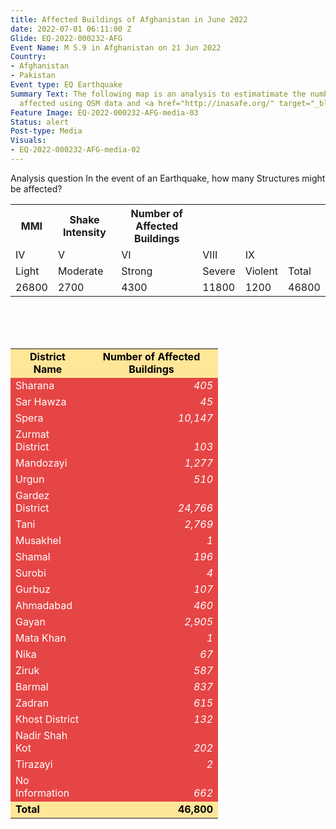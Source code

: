 ```yaml
---
title: Affected Buildings of Afghanistan in June 2022
date: 2022-07-01 06:11:00 Z
Glide: EQ-2022-000232-AFG
Event Name: M 5.9 in Afghanistan on 21 Jun 2022
Country:
- Afghanistan
- Pakistan
Event type: EQ Earthquake
Summary Text: The following map is an analysis to estimatimate the number of structures
  affected using OSM data and <a href="http://inasafe.org/" target="_blank">InaSafe</a>.
Feature Image: EQ-2022-000232-AFG-media-03
Status: alert
Post-type: Media
Visuals:
- EQ-2022-000232-AFG-media-02
---
```


Analysis question
In the event of an Earthquake, how many Structures might be affected?

<table>
  <tr>
    <th>MMI</th>
    <th>Shake Intensity</th>
    <th>Number of Affected Buildings</th>
  </tr>
  <tr>
    <td>IV</td>
    <td>V</td>
    <td>VI</td>
    <td>VIII</td>
    <td>IX</td>
  </tr>
  <tr>
    <td>Light</td>
    <td>Moderate</td>
    <td>Strong</td>
    <td>Severe</td>
    <td>Violent</td>
    <td>Total</td>
  </tr>
  <tr>
    <td>26800</td>
    <td>2700</td>
    <td>4300</td>
    <td>11800</td>
    <td>1200</td>
    <td>46800</td>
  </tr>
</table>
 <br>
 <br>
 <br>
<table border="0" cellspacing="0"><colgroup width="119"></colgroup> <colgroup width="213"></colgroup>
<tbody>
<tr>
<td align="center" valign="bottom" bgcolor="#FFE699" height="19"><strong><span style="color: #000000;">District Name</span></strong></td>
<td align="center" valign="bottom" bgcolor="#FFE699"><strong><span style="color: #000000;">Number of Affected Buildings</span></strong></td>
</tr>
<tr>
<td align="left" valign="bottom" bgcolor="#E64545" height="19"><span style="color: #ffffff;">Sharana</span></td>
<td align="right" valign="bottom" bgcolor="#E64545"><em><span style="color: #ffffff;">405</span></em></td>
</tr>
<tr>
<td align="left" valign="bottom" bgcolor="#E64545" height="19"><span style="color: #ffffff;">Sar Hawza</span></td>
<td align="right" valign="bottom" bgcolor="#E64545"><em><span style="color: #ffffff;">45</span></em></td>
</tr>
<tr>
<td align="left" valign="bottom" bgcolor="#E64545" height="19"><span style="color: #ffffff;">Spera</span></td>
<td align="right" valign="bottom" bgcolor="#E64545"><em><span style="color: #ffffff;">10,147</span></em></td>
</tr>
<tr>
<td align="left" valign="bottom" bgcolor="#E64545" height="19"><span style="color: #ffffff;">Zurmat District</span></td>
<td align="right" valign="bottom" bgcolor="#E64545"><em><span style="color: #ffffff;">103</span></em></td>
</tr>
<tr>
<td align="left" valign="bottom" bgcolor="#E64545" height="19"><span style="color: #ffffff;">Mandozayi</span></td>
<td align="right" valign="bottom" bgcolor="#E64545"><em><span style="color: #ffffff;">1,277</span></em></td>
</tr>
<tr>
<td align="left" valign="bottom" bgcolor="#E64545" height="19"><span style="color: #ffffff;">Urgun</span></td>
<td align="right" valign="bottom" bgcolor="#E64545"><em><span style="color: #ffffff;">510</span></em></td>
</tr>
<tr>
<td align="left" valign="bottom" bgcolor="#E64545" height="19"><span style="color: #ffffff;">Gardez District</span></td>
<td align="right" valign="bottom" bgcolor="#E64545"><em><span style="color: #ffffff;">24,766</span></em></td>
</tr>
<tr>
<td align="left" valign="bottom" bgcolor="#E64545" height="19"><span style="color: #ffffff;">Tani</span></td>
<td align="right" valign="bottom" bgcolor="#E64545"><em><span style="color: #ffffff;">2,769</span></em></td>
</tr>
<tr>
<td align="left" valign="bottom" bgcolor="#E64545" height="19"><span style="color: #ffffff;">Musakhel</span></td>
<td align="right" valign="bottom" bgcolor="#E64545"><em><span style="color: #ffffff;">1</span></em></td>
</tr>
<tr>
<td align="left" valign="bottom" bgcolor="#E64545" height="19"><span style="color: #ffffff;">Shamal</span></td>
<td align="right" valign="bottom" bgcolor="#E64545"><em><span style="color: #ffffff;">196</span></em></td>
</tr>
<tr>
<td align="left" valign="bottom" bgcolor="#E64545" height="19"><span style="color: #ffffff;">Surobi</span></td>
<td align="right" valign="bottom" bgcolor="#E64545"><em><span style="color: #ffffff;">4</span></em></td>
</tr>
<tr>
<td align="left" valign="bottom" bgcolor="#E64545" height="19"><span style="color: #ffffff;">Gurbuz</span></td>
<td align="right" valign="bottom" bgcolor="#E64545"><em><span style="color: #ffffff;">107</span></em></td>
</tr>
<tr>
<td align="left" valign="bottom" bgcolor="#E64545" height="19"><span style="color: #ffffff;">Ahmadabad</span></td>
<td align="right" valign="bottom" bgcolor="#E64545"><em><span style="color: #ffffff;">460</span></em></td>
</tr>
<tr>
<td align="left" valign="bottom" bgcolor="#E64545" height="19"><span style="color: #ffffff;">Gayan</span></td>
<td align="right" valign="bottom" bgcolor="#E64545"><em><span style="color: #ffffff;">2,905</span></em></td>
</tr>
<tr>
<td align="left" valign="bottom" bgcolor="#E64545" height="19"><span style="color: #ffffff;">Mata Khan</span></td>
<td align="right" valign="bottom" bgcolor="#E64545"><em><span style="color: #ffffff;">1</span></em></td>
</tr>
<tr>
<td align="left" valign="bottom" bgcolor="#E64545" height="19"><span style="color: #ffffff;">Nika</span></td>
<td align="right" valign="bottom" bgcolor="#E64545"><em><span style="color: #ffffff;">67</span></em></td>
</tr>
<tr>
<td align="left" valign="bottom" bgcolor="#E64545" height="19"><span style="color: #ffffff;">Ziruk</span></td>
<td align="right" valign="bottom" bgcolor="#E64545"><em><span style="color: #ffffff;">587</span></em></td>
</tr>
<tr>
<td align="left" valign="bottom" bgcolor="#E64545" height="19"><span style="color: #ffffff;">Barmal</span></td>
<td align="right" valign="bottom" bgcolor="#E64545"><em><span style="color: #ffffff;">837</span></em></td>
</tr>
<tr>
<td align="left" valign="bottom" bgcolor="#E64545" height="19"><span style="color: #ffffff;">Zadran</span></td>
<td align="right" valign="bottom" bgcolor="#E64545"><em><span style="color: #ffffff;">615</span></em></td>
</tr>
<tr>
<td align="left" valign="bottom" bgcolor="#E64545" height="19"><span style="color: #ffffff;">Khost District</span></td>
<td align="right" valign="bottom" bgcolor="#E64545"><em><span style="color: #ffffff;">132</span></em></td>
</tr>
<tr>
<td align="left" valign="bottom" bgcolor="#E64545" height="19"><span style="color: #ffffff;">Nadir Shah Kot</span></td>
<td align="right" valign="bottom" bgcolor="#E64545"><em><span style="color: #ffffff;">202</span></em></td>
</tr>
<tr>
<td align="left" valign="bottom" bgcolor="#E64545" height="19"><span style="color: #ffffff;">Tirazayi</span></td>
<td align="right" valign="bottom" bgcolor="#E64545"><em><span style="color: #ffffff;">2</span></em></td>
</tr>
<tr>
<td align="left" valign="bottom" bgcolor="#E64545" height="19"><span style="color: #ffffff;">No Information</span></td>
<td align="right" valign="bottom" bgcolor="#E64545"><em><span style="color: #ffffff;">662</span></em></td>
</tr>
<tr>
<td align="left" valign="bottom" bgcolor="#FFE699" height="19"><strong><span style="color: #000000;">Total</span></strong></td>
<td align="right" valign="bottom" bgcolor="#FFE699"><strong><span style="color: #000000;">46,800</span></strong></td>
</tr>
</tbody>
</table>